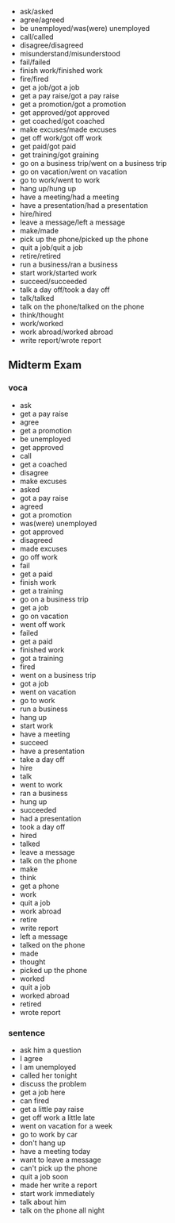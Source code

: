- ask/asked
- agree/agreed
- be unemployed/was(were) unemployed
- call/called
- disagree/disagreed
- misunderstand/misunderstood
- fail/failed
- finish work/finished work
- fire/fired
- get a job/got a job
- get a pay raise/got a pay raise
- get a promotion/got a promotion
- get approved/got approved
- get coached/got coached
- make excuses/made excuses
- get off work/got off work
- get paid/got paid
- get training/got graining
- go on a business trip/went on a business trip
- go on vacation/went on vacation
- go to work/went to work
- hang up/hung up
- have a meeting/had a meeting
- have a presentation/had a presentation
- hire/hired
- leave a message/left a message
- make/made
- pick up the phone/picked up the phone
- quit a job/quit a job
- retire/retired
- run a business/ran a business
- start work/started work
- succeed/succeeded
- talk a day off/took a day off
- talk/talked
- talk on the phone/talked on the phone
- think/thought
- work/worked
- work abroad/worked abroad
- write report/wrote report
## Midterm Exam
### voca
- ask
- get a pay raise
- agree
- get a promotion
- be unemployed
- get approved
- call
- get a coached
- disagree
- make excuses
- asked
- got a pay raise
- agreed
- got a promotion
- was(were) unemployed
- got approved
- disagreed
- made excuses
- go off work
- fail
- get a paid
- finish work
- get a training
- go on a business trip
- get a job
- go on vacation
- went off work
- failed
- get a paid
- finished work
- got a training
- fired
- went on a business trip
- got a job
- went on vacation
- go to work
- run a business
- hang up
- start work
- have a meeting
- succeed
- have a presentation
- take a day off
- hire
- talk
- went to work
- ran a business
- hung up
- succeeded
- had a presentation
- took a day off
- hired
- talked
- leave a message
- talk on the phone
- make
- think
- get a phone
- work
- quit a job
- work abroad
- retire
- write report
- left a message
- talked on the phone
- made
- thought
- picked up the phone
- worked
- quit a job
- worked abroad
- retired
- wrote report
### sentence
- ask him a question
- I agree
- I am unemployed
- called her tonight
- discuss the problem
- get a job here
- can fired
- get a little pay raise
- get off work a little late
- went on vacation for a week
- go to work by car
- don't hang up
- have a meeting today
- want to leave a message
- can't pick up the phone
- quit a job soon
- made her write a report
- start work immediately
- talk about him
- talk on the phone all night
